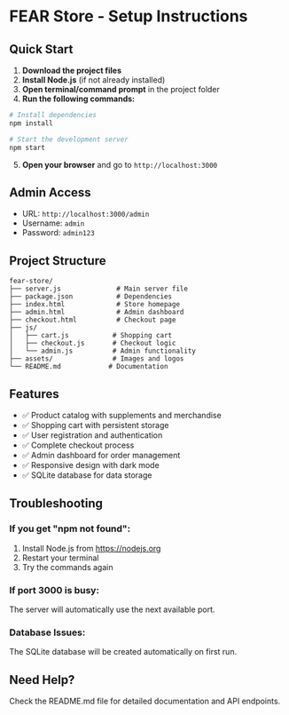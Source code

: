 # FEAR Store - Setup Instructions

## Quick Start

1. **Download the project files**
2. **Install Node.js** (if not already installed)
3. **Open terminal/command prompt** in the project folder
4. **Run the following commands:**

```bash
# Install dependencies
npm install

# Start the development server
npm start
```

5. **Open your browser** and go to `http://localhost:3000`

## Admin Access
- URL: `http://localhost:3000/admin`
- Username: `admin`
- Password: `admin123`

## Project Structure
```
fear-store/
├── server.js              # Main server file
├── package.json           # Dependencies
├── index.html             # Store homepage
├── admin.html             # Admin dashboard
├── checkout.html          # Checkout page
├── js/
│   ├── cart.js           # Shopping cart
│   ├── checkout.js       # Checkout logic
│   └── admin.js          # Admin functionality
├── assets/               # Images and logos
└── README.md            # Documentation
```

## Features
- ✅ Product catalog with supplements and merchandise
- ✅ Shopping cart with persistent storage
- ✅ User registration and authentication
- ✅ Complete checkout process
- ✅ Admin dashboard for order management
- ✅ Responsive design with dark mode
- ✅ SQLite database for data storage

## Troubleshooting

### If you get "npm not found":
1. Install Node.js from https://nodejs.org
2. Restart your terminal
3. Try the commands again

### If port 3000 is busy:
The server will automatically use the next available port.

### Database Issues:
The SQLite database will be created automatically on first run.

## Need Help?
Check the README.md file for detailed documentation and API endpoints.